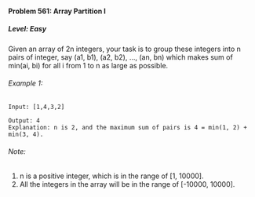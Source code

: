 #### Problem 561: Array Partition I

##### Level: Easy

Given an array of 2n integers, your task is to group these integers into n pairs of integer, say (a1, b1), (a2, b2), ..., (an, bn) which makes sum of min(ai, bi) for all i from 1 to n as large as possible.

###### Example 1:
```
Input: [1,4,3,2]

Output: 4
Explanation: n is 2, and the maximum sum of pairs is 4 = min(1, 2) + min(3, 4).
```
###### Note:
1. n is a positive integer, which is in the range of [1, 10000].
2. All the integers in the array will be in the range of [-10000, 10000].
